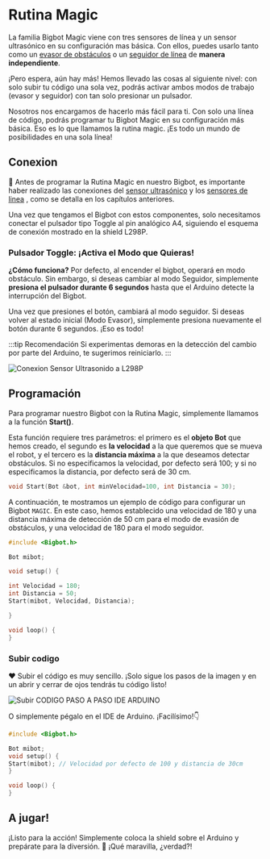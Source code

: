 # Rutina Magic
La familia Bigbot Magic viene con tres sensores de línea y un sensor ultrasónico en su configuración mas básica.  Con ellos, puedes usarlo tanto como un [evasor de obstáculos](/magic/evasor.md) o un [seguidor de línea](/magic/seguidor.md) de **manera independiente**. 

¡Pero espera, aún hay más! Hemos llevado las cosas al siguiente nivel: con solo subir tu código una sola vez, podrás activar ambos modos de trabajo (evasor y seguidor) con tan solo presionar un pulsador.

Nosotros nos encargamos de hacerlo más fácil para ti. Con solo una línea de código, podrás programar tu Bigbot Magic en su configuración más básica. Eso es lo que llamamos la rutina magic. ¡Es todo un mundo de posibilidades en una sola línea!

## Conexion 

🔗 Antes de programar la Rutina Magic en nuestro Bigbot, es importante haber realizado las conexiones del [sensor ultrasónico](/magic/evasor.md) y los [sensores de linea](/magic/seguidor.md) , como se detalla en los capítulos anteriores. 

Una vez que tengamos el Bigbot con estos componentes, solo necesitamos conectar el pulsador tipo Toggle al pin analógico A4, siguiendo el esquema de conexión mostrado en la shield L298P.

### Pulsador Toggle: ¡Activa el Modo que Quieras!

**¿Cómo funciona?** Por defecto, al encender el bigbot, operará en modo obstáculo. Sin embargo, si deseas cambiar al modo Seguidor, simplemente **presiona el pulsador durante 6 segundos** hasta que el Arduino detecte la interrupción del Bigbot.

Una vez que presiones el botón, cambiará al modo seguidor. Si deseas volver al estado inicial (Modo Evasor), simplemente presiona nuevamente el botón durante 6 segundos. ¡Eso es todo!

:::tip Recomendación
Si experimentas demoras en la detección del cambio por parte del Arduino, te sugerimos reiniciarlo.
:::

![Conexion Sensor Ultrasonido a L298P](/pulsador_magic.webp)
## Programación

Para programar nuestro Bigbot con la Rutina Magic, simplemente llamamos a la función **Start()**.

Esta función requiere tres parámetros: el primero es el **objeto Bot** que hemos creado, el segundo es **la velocidad** a la que queremos que se mueva el robot, y el tercero es la **distancia máxima** a la que deseamos detectar obstáculos. Si no especificamos la velocidad, por defecto será 100; y si no especificamos la distancia, por defecto será de 30 cm.
```c
void Start(Bot &bot, int minVelocidad=100, int Distancia = 30);
```

A continuación, te mostramos un ejemplo de código para configurar un Bigbot `MAGIC`. En este caso, hemos establecido una velocidad de 180 y una distancia máxima de detección de 50 cm para el modo de evasión de obstáculos, y una velocidad de 180 para el modo seguidor.
```c
#include <Bigbot.h>

Bot mibot;

void setup() {

int Velocidad = 180;
int Distancia = 50;
Start(mibot, Velocidad, Distancia);

}

void loop() {
}
```

### Subir codigo
❤ Subir el código es muy sencillo. ¡Solo sigue los pasos de la imagen y en un abrir y cerrar de ojos tendrás tu código listo!

![Subir CODIGO PASO A PASO IDE ARDUINO](/IDE_Magic.webp)

O simplemente pégalo en el IDE de Arduino. ¡Facilísimo!👇

```c
#include <Bigbot.h>

Bot mibot;
void setup() {
Start(mibot); // Velocidad por defecto de 100 y distancia de 30cm
}

void loop() {
}
```


## A jugar!
¡Listo para la acción! Simplemente coloca la shield sobre el  Arduino y prepárate para la diversión. 🎉 ¡Qué maravilla, ¿verdad?!

